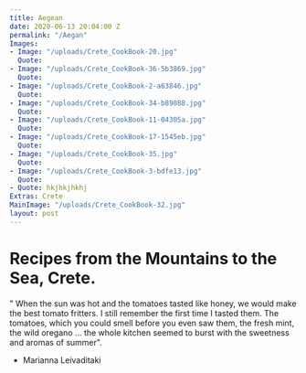 ```yaml
---
title: Aegean
date: 2020-06-13 20:04:00 Z
permalink: "/Aegan"
Images:
- Image: "/uploads/Crete_CookBook-20.jpg"
  Quote: 
- Image: "/uploads/Crete_CookBook-36-5b3869.jpg"
  Quote: 
- Image: "/uploads/Crete_CookBook-2-a63846.jpg"
  Quote: 
- Image: "/uploads/Crete_CookBook-34-b89088.jpg"
  Quote: 
- Image: "/uploads/Crete_CookBook-11-04305a.jpg"
  Quote: 
- Image: "/uploads/Crete_CookBook-17-1545eb.jpg"
  Quote: 
- Image: "/uploads/Crete_CookBook-35.jpg"
  Quote: 
- Image: "/uploads/Crete_CookBook-3-bdfe13.jpg"
  Quote: 
- Quote: hkjhkjhkhj
Extras: Crete
MainImage: "/uploads/Crete_CookBook-32.jpg"
layout: post
---
```


# Recipes from the Mountains to the Sea, Crete.
" When the sun was hot and the tomatoes tasted like honey, we would make the best tomato fritters. I still remember the first time I tasted them. The tomatoes, which you could smell before you even saw them, the fresh mint, the wild oregano
... the whole kitchen seemed to burst with the sweetness and aromas of summer".

- Marianna Leivaditaki